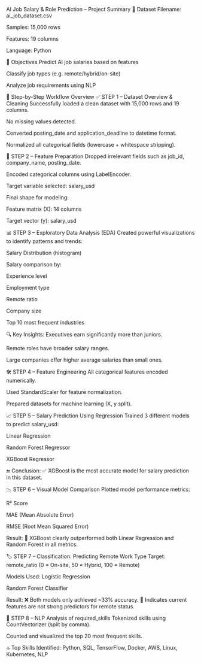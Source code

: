  AI Job Salary & Role Prediction – Project Summary
📁 Dataset
Filename: ai_job_dataset.csv

Samples: 15,000 rows

Features: 19 columns

Language: Python

🎯 Objectives
Predict AI job salaries based on features

Classify job types (e.g. remote/hybrid/on-site)

Analyze job requirements using NLP

🔄 Step-by-Step Workflow Overview
✅ STEP 1 – Dataset Overview & Cleaning
Successfully loaded a clean dataset with 15,000 rows and 19 columns.

No missing values detected.

Converted posting_date and application_deadline to datetime format.

Normalized all categorical fields (lowercase + whitespace stripping).

🔧 STEP 2 – Feature Preparation
Dropped irrelevant fields such as job_id, company_name, posting_date.

Encoded categorical columns using LabelEncoder.

Target variable selected: salary_usd

Final shape for modeling:

Feature matrix (X): 14 columns

Target vector (y): salary_usd

📊 STEP 3 – Exploratory Data Analysis (EDA)
Created powerful visualizations to identify patterns and trends:

Salary Distribution (histogram)

Salary comparison by:

Experience level

Employment type

Remote ratio

Company size

Top 10 most frequent industries

🔍 Key Insights:
Executives earn significantly more than juniors.

Remote roles have broader salary ranges.

Large companies offer higher average salaries than small ones.

🛠️ STEP 4 – Feature Engineering
All categorical features encoded numerically.

Used StandardScaler for feature normalization.

Prepared datasets for machine learning (X, y split).

📈 STEP 5 – Salary Prediction Using Regression
Trained 3 different models to predict salary_usd:

Linear Regression

Random Forest Regressor

XGBoost Regressor

🔚 Conclusion:
✅ XGBoost is the most accurate model for salary prediction in this dataset.

📉 STEP 6 – Visual Model Comparison
Plotted model performance metrics:

R² Score

MAE (Mean Absolute Error)

RMSE (Root Mean Squared Error)

Result:
📌 XGBoost clearly outperformed both Linear Regression and Random Forest in all metrics.

🏷️ STEP 7 – Classification: Predicting Remote Work Type
Target: remote_ratio
(0 = On-site, 50 = Hybrid, 100 = Remote)

Models Used:
Logistic Regression

Random Forest Classifier

Result:
❌ Both models only achieved ~33% accuracy.
📌 Indicates current features are not strong predictors for remote status.

🧾 STEP 8 – NLP Analysis of required_skills
Tokenized skills using CountVectorizer (split by comma).

Counted and visualized the top 20 most frequent skills.

🔝 Top Skills Identified:
Python, SQL, TensorFlow, Docker, AWS, Linux, Kubernetes, NLP
